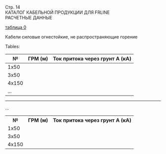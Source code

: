 Стр. 14  
КАТАЛОГ КАБЕЛЬНОЙ ПРОДУКЦИИ ДЛЯ FRLINE  
РАСЧЕТНЫЕ ДАННЫЕ  

[таблица 0](#19cea14f-d210-4a3f-99a7-8378ba9e66df)

Кабели силовые огнестойкие, не распространяющие горение

Tables:

| № | ГРМ (м) | Ток притока через грунт А (кА) |
|---|---------|--------------------------------|
| 1x50 |       |                               |
| 3x50 |       |                               |
| 4x150 |     |                              |
| ... |      |                             |

---

<table id="19cea14f-d210-4a3f-99a7-8378ba9e66df">
<tbody>
<tr><th>№</th><th>ГРМ (м)</th><th>Ток притока через грунт A (кА)</th></tr>
<tr><td>1x50</td><td>&nbsp;</td><td>&nbsp;</td></tr>
<tr><td>3x50</td><td>&nbsp;</td><td>&nbsp;</td></tr>
<tr><td>4x150</td><td>&nbsp;</td><td>&nbsp;</td></tr>
...
</tbody>
</table>
